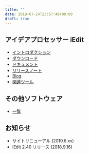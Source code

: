 ```yaml
---
title: ""
date: 2019-07-24T23:57:49+09:00
draft: true
---
```


## アイデアプロセッサー iEdit

- [イントロダクション](/software/iedit/)
- [ダウンロード](/software/iedit/download/)
- [ドキュメント](https://iedit.kondoumh.com)
- [リリースノート](https://iedit.kondoumh.com/releasenotes/)
- [Blog](https://blog.kondoumh.com/archive/category/iEdit)
- [関連ツール](/software/iedit/tools/)

## その他ソフトウェア

- [一覧](software/)

## お知らせ

- サイトリニューアル (2019.8.xx)
- iEdit 2.40 リリース (2018.9.16)